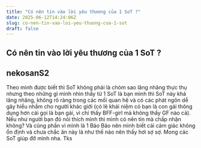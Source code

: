 ```yaml
---
title: "Có nên tin vào lời yêu thương của 1 SoT ?"
date: 2025-06-12T14:24:06Z
slug: co-nen-tin-vao-loi-yeu-thuong-cua-1-sot
draft: false
---
```


## Có nên tin vào lời yêu thương của 1 SoT ?

## nekosanS2

Theo mình được biết thì SoT không phải là chòm sao lăng nhăng thực thụ nhưng theo những gì mình nhìn thấy từ 1 SoT là bạn mình thì SoT này khá lăng nhăng, không rõ ràng trong các mối quan hệ và có các phát ngôn dễ gây hiểu nhầm cho người khác giới (có lẽ khái niệm có bạn là con gái thông dụng hơn cái gọi là bạn gái, vì chỉ thấy BFF-girl mà không thấy GF nào cả). Nếu như người bạn đó nói thích mình thì mình có nên tin mà chấp nhận không? Và cũng phần vì mình là 1 Bảo Bảo nên mình biết cái cảm giác không ổn định và chưa chắc ăn này là như thế nào nên thấy hơi sợ sợ. Mong các SoT giúp đỡ mình nha. Tks